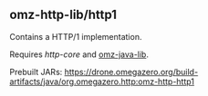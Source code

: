 ## omz-http-lib/http1

Contains a HTTP/1 implementation.

Requires *http-core* and [omz-java-lib](https://git.omegazero.org/omegazero/omz-java-lib).

Prebuilt JARs: <https://drone.omegazero.org/build-artifacts/java/org.omegazero.http:omz-http-http1>
